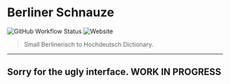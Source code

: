 # Berliner Schnauze

![GitHub Workflow Status](https://img.shields.io/github/workflow/status/felix-berlin/berliner-schnauze/cd?label=website%20build&style=flat-square)
![Website](https://img.shields.io/website?style=flat-square&url=https%3A%2F%2Fberliner-schnauze.wtf)

> Small Berlinerisch to Hochdeutsch Dictionary.
---

## Sorry for the ugly interface. **WORK IN PROGRESS**
